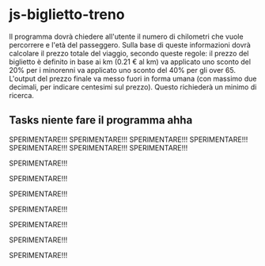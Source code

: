 # js-biglietto-treno


Il programma dovrà chiedere all'utente il numero di chilometri che vuole percorrere e l'età del passeggero.
Sulla base di queste informazioni dovrà calcolare il prezzo totale del viaggio, secondo queste regole:
il prezzo del biglietto è definito in base ai km (0.21 € al km)
va applicato uno sconto del 20% per i minorenni
va applicato uno sconto del 40% per gli over 65.
L'output del prezzo finale va messo fuori in forma umana (con massimo due decimali, per indicare centesimi sul prezzo). Questo richiederà un minimo di ricerca.


## Tasks niente fare il programma ahha 
SPERIMENTARE!!!
SPERIMENTARE!!!
SPERIMENTARE!!!
SPERIMENTARE!!!
SPERIMENTARE!!!
SPERIMENTARE!!!
SPERIMENTARE!!!

SPERIMENTARE!!!

SPERIMENTARE!!!

SPERIMENTARE!!!

SPERIMENTARE!!!

SPERIMENTARE!!!

SPERIMENTARE!!!

SPERIMENTARE!!!
